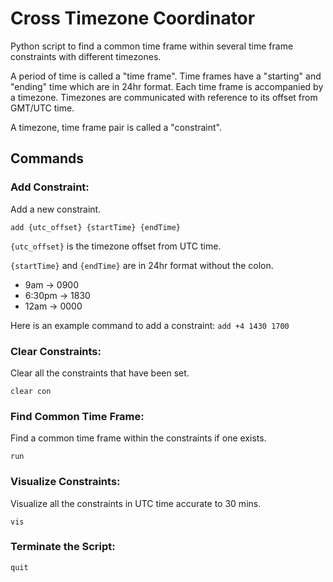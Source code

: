 # Cross Timezone Coordinator
Python script to find a common time frame within several time frame constraints with different timezones.

A period of time is called a "time frame".
Time frames have a "starting" and "ending" time which are in 24hr format.
Each time frame is accompanied by a timezone.
Timezones are communicated with reference to its offset from GMT/UTC time.

A timezone, time frame pair is called a "constraint".

## Commands

### Add Constraint:
Add a new constraint.

`add {utc_offset} {startTime} {endTime}`

`{utc_offset}` is the timezone offset from UTC time.

`{startTime}` and `{endTime}` are in 24hr format without the colon.

- 9am     \-\> 0900
- 6:30pm  \-\> 1830
- 12am    \-\> 0000  

Here is an example command to add a constraint: `add +4 1430 1700`

### Clear Constraints:
Clear all the constraints that have been set.

`clear con`

### Find Common Time Frame:
Find a common time frame within the constraints if one exists.

`run` 

### Visualize Constraints:
Visualize all the constraints in UTC time accurate to 30 mins.

`vis`

### Terminate the Script:

`quit`
